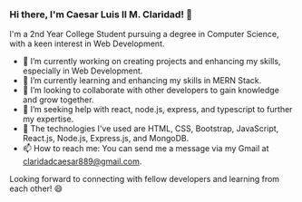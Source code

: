 ### Hi there, I'm Caesar Luis II M. Claridad! 👋

I'm a 2nd Year College Student pursuing a degree in Computer Science, with a keen interest in Web Development.

- 🔭 I’m currently working on creating projects and enhancing my skills, especially in Web Development.
- 🌱 I’m currently learning and enhancing my skills in MERN Stack.
- 👯 I’m looking to collaborate with other developers to gain knowledge and grow together.
- 🤔 I’m seeking help with react, node.js, express, and typescript to further my expertise.
- 💬 The technologies I've used are HTML, CSS, Bootstrap, JavaScript, React.js, Node.js, Express.js, and MongoDB.
- 📫 How to reach me: You can send me a message via my Gmail at claridadcaesar889@gmail.com.

Looking forward to connecting with fellow developers and learning from each other! 😄

